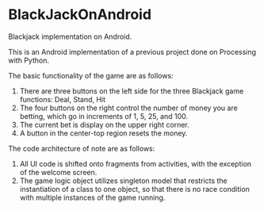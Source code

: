 # BlackJackOnAndroid

Blackjack implementation on Android.

This is an Android implementation of a previous project done on Processing with Python.

The basic functionality of the game are as follows:
1.	There are three buttons on the left side for the three Blackjack game functions: Deal, Stand, Hit
2.	The four buttons on the right control the number of money you are betting, which go in increments of 1, 5, 25, and 100.
3.	The current bet is display on the upper right corner.
4.	 A button in the center-top region resets the money.

The code architecture of note are as follows:
1.	All UI code is shifted onto fragments from activities, with the exception of the welcome screen.
2.	The game logic object utilizes singleton model that restricts the instantiation of a class to one object, so that there is no race       condition with multiple instances of the game running.

